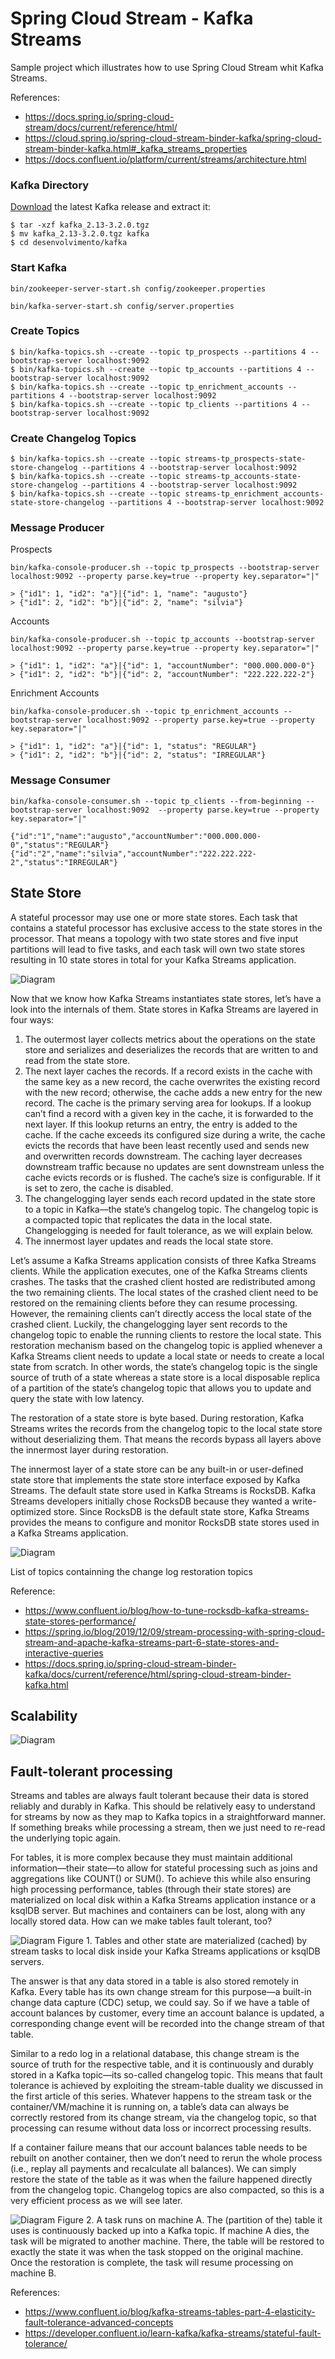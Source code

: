 # Spring Cloud Stream - Kafka Streams
Sample project which illustrates how to use Spring Cloud Stream whit Kafka Streams.

References: 
- https://docs.spring.io/spring-cloud-stream/docs/current/reference/html/
- https://cloud.spring.io/spring-cloud-stream-binder-kafka/spring-cloud-stream-binder-kafka.html#_kafka_streams_properties
- https://docs.confluent.io/platform/current/streams/architecture.html

### Kafka Directory
[Download](https://kafka.apache.org/downloads) the latest Kafka release and extract it:
```
$ tar -xzf kafka_2.13-3.2.0.tgz
$ mv kafka_2.13-3.2.0.tgz kafka
$ cd desenvolvimento/kafka
```

### Start Kafka
```
bin/zookeeper-server-start.sh config/zookeeper.properties
```
```
bin/kafka-server-start.sh config/server.properties
```

### Create Topics
```
$ bin/kafka-topics.sh --create --topic tp_prospects --partitions 4 --bootstrap-server localhost:9092
$ bin/kafka-topics.sh --create --topic tp_accounts --partitions 4 --bootstrap-server localhost:9092
$ bin/kafka-topics.sh --create --topic tp_enrichment_accounts --partitions 4 --bootstrap-server localhost:9092
$ bin/kafka-topics.sh --create --topic tp_clients --partitions 4 --bootstrap-server localhost:9092
```

### Create Changelog Topics
```
$ bin/kafka-topics.sh --create --topic streams-tp_prospects-state-store-changelog --partitions 4 --bootstrap-server localhost:9092
$ bin/kafka-topics.sh --create --topic streams-tp_accounts-state-store-changelog --partitions 4 --bootstrap-server localhost:9092
$ bin/kafka-topics.sh --create --topic streams-tp_enrichment_accounts-state-store-changelog --partitions 4 --bootstrap-server localhost:9092
```

### Message Producer
Prospects
```
bin/kafka-console-producer.sh --topic tp_prospects --bootstrap-server localhost:9092 --property parse.key=true --property key.separator="|"
```
```
> {"id1": 1, "id2": "a"}|{"id": 1, "name": "augusto"}
> {"id1": 2, "id2": "b"}|{"id": 2, "name": "silvia"}
```
Accounts
```
bin/kafka-console-producer.sh --topic tp_accounts --bootstrap-server localhost:9092 --property parse.key=true --property key.separator="|"
```
```
> {"id1": 1, "id2": "a"}|{"id": 1, "accountNumber": "000.000.000-0"}
> {"id1": 2, "id2": "b"}|{"id": 2, "accountNumber": "222.222.222-2"}
```
Enrichment Accounts
```
bin/kafka-console-producer.sh --topic tp_enrichment_accounts --bootstrap-server localhost:9092 --property parse.key=true --property key.separator="|"
```
```
> {"id1": 1, "id2": "a"}|{"id": 1, "status": "REGULAR"}
> {"id1": 2, "id2": "b"}|{"id": 2, "status": "IRREGULAR"}
```

### Message Consumer
```
bin/kafka-console-consumer.sh --topic tp_clients --from-beginning --bootstrap-server localhost:9092  --property parse.key=true --property key.separator="|"
```
```
{"id":"1","name":"augusto","accountNumber":"000.000.000-0","status":"REGULAR"}
{"id":"2","name":"silvia","accountNumber":"222.222.222-2","status":"IRREGULAR"}
```

## State Store
A stateful processor may use one or more state stores. Each task that contains a stateful processor has exclusive access to the state stores in the processor. That means a topology with two state stores and five input partitions will lead to five tasks, and each task will own two state stores resulting in 10 state stores in total for your Kafka Streams application.

![Diagram](docs/imgs/state_store.png)

Now that we know how Kafka Streams instantiates state stores, let’s have a look into the internals of them. State stores in Kafka Streams are layered in four ways:
1. The outermost layer collects metrics about the operations on the state store and serializes and deserializes the records that are written to and read from the state store.
2. The next layer caches the records. If a record exists in the cache with the same key as a new record, the cache overwrites the existing record with the new record; otherwise, the cache adds a new entry for the new record. The cache is the primary serving area for lookups. If a lookup can’t find a record with a given key in the cache, it is forwarded to the next layer. If this lookup returns an entry, the entry is added to the cache. If the cache exceeds its configured size during a write, the cache evicts the records that have been least recently used and sends new and overwritten records downstream. The caching layer decreases downstream traffic because no updates are sent downstream unless the cache evicts records or is flushed. The cache’s size is configurable. If it is set to zero, the cache is disabled.
3. The changelogging layer sends each record updated in the state store to a topic in Kafka—the state’s changelog topic. The changelog topic is a compacted topic that replicates the data in the local state. Changelogging is needed for fault tolerance, as we will explain below.
4. The innermost layer updates and reads the local state store.

Let’s assume a Kafka Streams application consists of three Kafka Streams clients. While the application executes, one of the Kafka Streams clients crashes. The tasks that the crashed client hosted are redistributed among the two remaining clients. The local states of the crashed client need to be restored on the remaining clients before they can resume processing. However, the remaining clients can’t directly access the local state of the crashed client. Luckily, the changelogging layer sent records to the changelog topic to enable the running clients to restore the local state. This restoration mechanism based on the changelog topic is applied whenever a Kafka Streams client needs to update a local state or needs to create a local state from scratch. In other words, the state’s changelog topic is the single source of truth of a state whereas a state store is a local disposable replica of a partition of the state’s changelog topic that allows you to update and query the state with low latency.

The restoration of a state store is byte based. During restoration, Kafka Streams writes the records from the changelog topic to the local state store without deserializing them. That means the records bypass all layers above the innermost layer during restoration.

The innermost layer of a state store can be any built-in or user-defined state store that implements the state store interface exposed by Kafka Streams. The default state store used in Kafka Streams is RocksDB. Kafka Streams developers initially chose RocksDB because they wanted a write-optimized store. Since RocksDB is the default state store, Kafka Streams provides the means to configure and monitor RocksDB state stores used in a Kafka Streams application.

![Diagram](docs/imgs/topics_list.png)

List of topics containning the change log restoration topics

Reference: 
- https://www.confluent.io/blog/how-to-tune-rocksdb-kafka-streams-state-stores-performance/
- https://spring.io/blog/2019/12/09/stream-processing-with-spring-cloud-stream-and-apache-kafka-streams-part-6-state-stores-and-interactive-queries
- https://docs.spring.io/spring-cloud-stream-binder-kafka/docs/current/reference/html/spring-cloud-stream-binder-kafka.html

## Scalability

![Diagram](docs/imgs/scalability.png)

## Fault-tolerant processing
Streams and tables are always fault tolerant because their data is stored reliably and durably in Kafka. This should be relatively easy to understand for streams by now as they map to Kafka topics in a straightforward manner. If something breaks while processing a stream, then we just need to re-read the underlying topic again.

For tables, it is more complex because they must maintain additional information—their state—to allow for stateful processing such as joins and aggregations like COUNT() or SUM(). To achieve this while also ensuring high processing performance, tables (through their state stores) are materialized on local disk within a Kafka Streams application instance or a ksqlDB server. But machines and containers can be lost, along with any locally stored data. How can we make tables fault tolerant, too?

![Diagram](docs/imgs/fault_tolerant_processing.png)
Figure 1. Tables and other state are materialized (cached) by stream tasks to local disk inside your Kafka Streams applications or ksqlDB servers.

The answer is that any data stored in a table is also stored remotely in Kafka. Every table has its own change stream for this purpose—a built-in change data capture (CDC) setup, we could say. So if we have a table of account balances by customer, every time an account balance is updated, a corresponding change event will be recorded into the change stream of that table.

Similar to a redo log in a relational database, this change stream is the source of truth for the respective table, and it is continuously and durably stored in a Kafka topic—its so-called changelog topic. This means that fault tolerance is achieved by exploiting the stream-table duality we discussed in the first article of this series. Whatever happens to the stream task or the container/VM/machine it is running on, a table’s data can always be correctly restored from its change stream, via the changelog topic, so that processing can resume without data loss or incorrect processing results.

If a container failure means that our account balances table needs to be rebuilt on another container, then we don’t need to rerun the whole process (i.e., replay all payments and recalculate all balances). We can simply restore the state of the table as it was when the failure happened directly from the changelog topic. Changelog topics are also compacted, so this is a very efficient process as we will see later.

![Diagram](docs/imgs/fault_tolerant_processing_2.png)
Figure 2. A task runs on machine A. The (partition of the) table it uses is continuously backed up into a Kafka topic. If machine A dies, the task will be migrated to another machine. There, the table will be restored to exactly the state it was when the task stopped on the original machine. Once the restoration is complete, the task will resume processing on machine B.

References: 
- https://www.confluent.io/blog/kafka-streams-tables-part-4-elasticity-fault-tolerance-advanced-concepts
- https://developer.confluent.io/learn-kafka/kafka-streams/stateful-fault-tolerance/